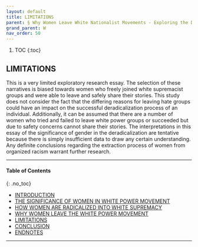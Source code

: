 ```yaml
---
layout: default
title: LIMITATIONS  
parent: § Why Women Leave White Nationalist Movements - Exploring the Deradicalization Process 
grand_parent: W 
nav_order: 50 
---
```

<style>
.dont-break-out {
  /* These are technically the same, but use both */
  overflow-wrap: break-word;
  word-wrap: break-word;

     -ms-word-break: break-all;
  /* This is the dangerous one in WebKit, as it breaks things wherever */
  word-break: break-all;
  /* Instead use this non-standard one: */
  word-break: break-word;
}

.youtube-container {
    position: relative;
    width: 100%;
    height: 0;
    padding-bottom: 56.25%;
}
.youtube-video {
    position: absolute;
    top: 0;
    left: 0;
    width: 100%;
    height: 100%;
}

</style>

<div class="dont-break-out" markdown="1">

1. TOC
{:toc}

## LIMITATIONS
This is a very limited exploratory research essay. The selection of these narratives is biased towards women who freely joined white supremacist groups and were able to leave and safely share their stories. This study does not consider the fact that the differing reasons for leaving hate groups could have an impact on the successful deradicalization process of an individual. Additionally, it can be assumed that there are a number of women who tried and failed to leave white power groups or succeeded but due to safety concerns cannot share their stories. The interpretations in this essay of the significance of gender in the deradicalization are tentative because there is simply insufficient data to draw any certain understanding. Any definite conclusions regarding the extraction process of women from organized racism warrant further research.

***

#### Table of Contents
{: .no_toc}

<ul><li> <a href="/docs/W/Why-Women-Leave-White-Nationalist-Movements-Exploring-the-Deradicalization-Process-1/">INTRODUCTION</a></li><li> <a href="/docs/W/Why-Women-Leave-White-Nationalist-Movements-Exploring-the-Deradicalization-Process-2/">THE SIGNIFICANCE OF WOMEN IN WHITE POWER MOVEMENT</a></li><li> <a href="/docs/W/Why-Women-Leave-White-Nationalist-Movements-Exploring-the-Deradicalization-Process-3/">HOW WOMEN ARE RADICALIZED INTO WHITE SUPREMACY</a></li><li> <a href="/docs/W/Why-Women-Leave-White-Nationalist-Movements-Exploring-the-Deradicalization-Process-4/">WHY WOMEN LEAVE THE WHITE POWER MOVEMENT</a></li><li> <a href="/docs/W/Why-Women-Leave-White-Nationalist-Movements-Exploring-the-Deradicalization-Process-5/">LIMITATIONS</a></li><li> <a href="/docs/W/Why-Women-Leave-White-Nationalist-Movements-Exploring-the-Deradicalization-Process-6/">CONCLUSION</a></li><li> <a href="/docs/W/Why-Women-Leave-White-Nationalist-Movements-Exploring-the-Deradicalization-Process-7/">ENDNOTES</a></li></ul>

***

</div>
